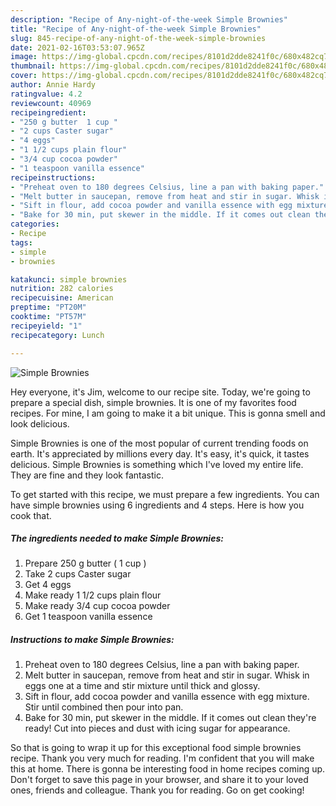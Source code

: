 ```yaml
---
description: "Recipe of Any-night-of-the-week Simple Brownies"
title: "Recipe of Any-night-of-the-week Simple Brownies"
slug: 845-recipe-of-any-night-of-the-week-simple-brownies
date: 2021-02-16T03:53:07.965Z
image: https://img-global.cpcdn.com/recipes/8101d2dde8241f0c/680x482cq70/simple-brownies-recipe-main-photo.jpg
thumbnail: https://img-global.cpcdn.com/recipes/8101d2dde8241f0c/680x482cq70/simple-brownies-recipe-main-photo.jpg
cover: https://img-global.cpcdn.com/recipes/8101d2dde8241f0c/680x482cq70/simple-brownies-recipe-main-photo.jpg
author: Annie Hardy
ratingvalue: 4.2
reviewcount: 40969
recipeingredient:
- "250 g butter  1 cup "
- "2 cups Caster sugar"
- "4 eggs"
- "1 1/2 cups plain flour"
- "3/4 cup cocoa powder"
- "1 teaspoon vanilla essence"
recipeinstructions:
- "Preheat oven to 180 degrees Celsius, line a pan with baking paper."
- "Melt butter in saucepan, remove from heat and stir in sugar. Whisk in eggs one at a time and stir mixture until thick and glossy."
- "Sift in flour, add cocoa powder and vanilla essence with egg mixture. Stir until combined then pour into pan."
- "Bake for 30 min, put skewer in the middle. If it comes out clean they&#39;re ready! Cut into pieces and dust with icing sugar for appearance."
categories:
- Recipe
tags:
- simple
- brownies

katakunci: simple brownies 
nutrition: 282 calories
recipecuisine: American
preptime: "PT20M"
cooktime: "PT57M"
recipeyield: "1"
recipecategory: Lunch

---
```



![Simple Brownies](https://img-global.cpcdn.com/recipes/8101d2dde8241f0c/680x482cq70/simple-brownies-recipe-main-photo.jpg)

Hey everyone, it's Jim, welcome to our recipe site. Today, we're going to prepare a special dish, simple brownies. It is one of my favorites food recipes. For mine, I am going to make it a bit unique. This is gonna smell and look delicious.



Simple Brownies is one of the most popular of current trending foods on earth. It's appreciated by millions every day. It's easy, it's quick, it tastes delicious. Simple Brownies is something which I've loved my entire life. They are fine and they look fantastic.


To get started with this recipe, we must prepare a few ingredients. You can have simple brownies using 6 ingredients and 4 steps. Here is how you cook that.

<!--inarticleads1-->

##### The ingredients needed to make Simple Brownies:

1. Prepare 250 g butter ( 1 cup )
1. Take 2 cups Caster sugar
1. Get 4 eggs
1. Make ready 1 1/2 cups plain flour
1. Make ready 3/4 cup cocoa powder
1. Get 1 teaspoon vanilla essence




<!--inarticleads2-->

##### Instructions to make Simple Brownies:

1. Preheat oven to 180 degrees Celsius, line a pan with baking paper.
1. Melt butter in saucepan, remove from heat and stir in sugar. Whisk in eggs one at a time and stir mixture until thick and glossy.
1. Sift in flour, add cocoa powder and vanilla essence with egg mixture. Stir until combined then pour into pan.
1. Bake for 30 min, put skewer in the middle. If it comes out clean they&#39;re ready! Cut into pieces and dust with icing sugar for appearance.




So that is going to wrap it up for this exceptional food simple brownies recipe. Thank you very much for reading. I'm confident that you will make this at home. There is gonna be interesting food in home recipes coming up. Don't forget to save this page in your browser, and share it to your loved ones, friends and colleague. Thank you for reading. Go on get cooking!
